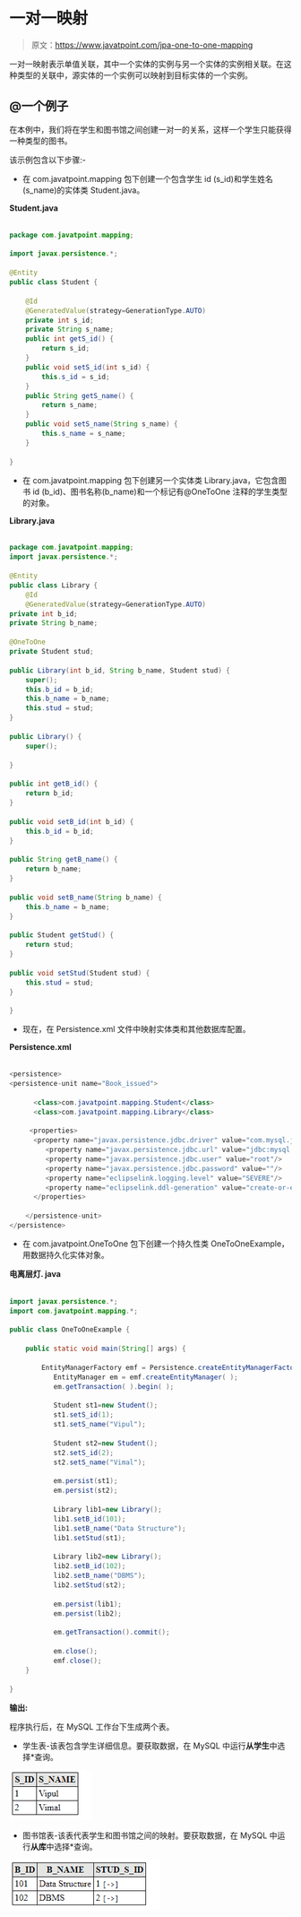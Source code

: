 # 一对一映射

> 原文：<https://www.javatpoint.com/jpa-one-to-one-mapping>

一对一映射表示单值关联，其中一个实体的实例与另一个实体的实例相关联。在这种类型的关联中，源实体的一个实例可以映射到目标实体的一个实例。

## @一个例子

在本例中，我们将在学生和图书馆之间创建一对一的关系，这样一个学生只能获得一种类型的图书。

该示例包含以下步骤:-

*   在 com.javatpoint.mapping 包下创建一个包含学生 id (s_id)和学生姓名(s_name)的实体类 Student.java。

**Student.java**

```java

package com.javatpoint.mapping;

import javax.persistence.*;

@Entity
public class Student {

	@Id
	@GeneratedValue(strategy=GenerationType.AUTO)
	private int s_id;
	private String s_name;
	public int getS_id() {
		return s_id;
	}
	public void setS_id(int s_id) {
		this.s_id = s_id;
	}
	public String getS_name() {
		return s_name;
	}
	public void setS_name(String s_name) {
		this.s_name = s_name;
	}

}

```

*   在 com.javatpoint.mapping 包下创建另一个实体类 Library.java，它包含图书 id (b_id)、图书名称(b_name)和一个标记有@OneToOne 注释的学生类型的对象。

**Library.java**

```java

package com.javatpoint.mapping;
import javax.persistence.*;

@Entity
public class Library {
	@Id
	@GeneratedValue(strategy=GenerationType.AUTO)
private int b_id;
private String b_name;

@OneToOne
private Student stud;

public Library(int b_id, String b_name, Student stud) {
	super();
	this.b_id = b_id;
	this.b_name = b_name;
	this.stud = stud;
}

public Library() {
	super();

}

public int getB_id() {
	return b_id;
}

public void setB_id(int b_id) {
	this.b_id = b_id;
}

public String getB_name() {
	return b_name;
}

public void setB_name(String b_name) {
	this.b_name = b_name;
}

public Student getStud() {
	return stud;
}

public void setStud(Student stud) {
	this.stud = stud;
}

}

```

*   现在，在 Persistence.xml 文件中映射实体类和其他数据库配置。

**Persistence.xml**

```java

<persistence>
<persistence-unit name="Book_issued">

      <class>com.javatpoint.mapping.Student</class>
      <class>com.javatpoint.mapping.Library</class>

     <properties>
      <property name="javax.persistence.jdbc.driver" value="com.mysql.jdbc.Driver"/>
         <property name="javax.persistence.jdbc.url" value="jdbc:mysql://localhost:3306/mapping_db"/>
         <property name="javax.persistence.jdbc.user" value="root"/>
         <property name="javax.persistence.jdbc.password" value=""/>
         <property name="eclipselink.logging.level" value="SEVERE"/>
         <property name="eclipselink.ddl-generation" value="create-or-extend-tables"/>
      </properties>

	</persistence-unit>
</persistence>

```

*   在 com.javatpoint.OneToOne 包下创建一个持久性类 OneToOneExample，用数据持久化实体对象。

**电离层灯. java**

```java

import javax.persistence.*;
import com.javatpoint.mapping.*;

public class OneToOneExample {

	public static void main(String[] args) {

		EntityManagerFactory emf = Persistence.createEntityManagerFactory( "Book_issued" );
		   EntityManager em = emf.createEntityManager( );
		   em.getTransaction( ).begin( );

		   Student st1=new Student();
		   st1.setS_id(1);
		   st1.setS_name("Vipul");

		   Student st2=new Student();
		   st2.setS_id(2);
		   st2.setS_name("Vimal");

		   em.persist(st1);
		   em.persist(st2);

		   Library lib1=new Library();
		   lib1.setB_id(101);
		   lib1.setB_name("Data Structure");
		   lib1.setStud(st1);

		   Library lib2=new Library();
		   lib2.setB_id(102);
		   lib2.setB_name("DBMS");
		   lib2.setStud(st2);

		   em.persist(lib1);
		   em.persist(lib2);

		   em.getTransaction().commit();

		   em.close();
		   emf.close();
	}

}

```

**输出:**

程序执行后，在 MySQL 工作台下生成两个表。

*   学生表-该表包含学生详细信息。要获取数据，在 MySQL 中运行**从学生**中选择*查询。

![JPA One-To-One Mapping](img/f8348f809605a782775031df38397a70.png)

*   图书馆表-该表代表学生和图书馆之间的映射。要获取数据，在 MySQL 中运行**从库**中选择*查询。

![JPA One-To-One Mapping](img/40cd5740d5a410cb49c0ff177b1099c8.png)